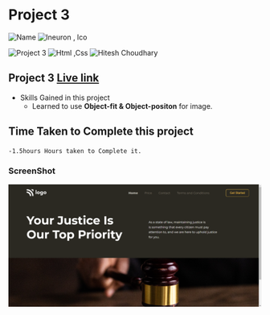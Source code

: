 # Project 3

![Name](https://img.shields.io/badge/-Ankit%20Shukla-blue)
![Ineuron , lco](https://img.shields.io/badge/Ineuron-%20lco-green)

![Project 3](https://img.shields.io/badge/-Project--3-pink)
![Html ,Css](https://img.shields.io/badge/html-%20Css-yellowgreen)
![Hitesh Choudhary](https://img.shields.io/badge/Hitesh-Choudhary-lightgrey)

## Project 3 [Live link](https://lawhomeage.netlify.app/)

- Skills Gained in this project 
    - Learned to use **Object-fit & Object-positon** for image.
    

## Time Taken to Complete this project
    -1.5hours Hours taken to Complete it.

### ScreenShot
![Desktop](./ScreenShot/3.png)